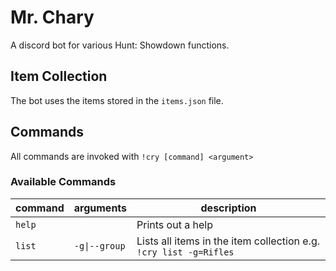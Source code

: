 
# Mr. Chary

A discord bot for various Hunt: Showdown functions.

## Item Collection

The bot uses the items stored in the `items.json` file.

## Commands

All commands are invoked with `!cry [command] <argument>`

### Available Commands

| command | arguments     | description                                                       |
|---------|---------------|-------------------------------------------------------------------|
| `help`  |               | Prints out a help                                                 |
| `list`  | `-g\|--group` | Lists all items in the item collection e.g. `!cry list -g=Rifles` |
